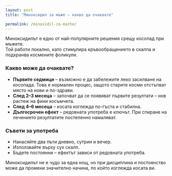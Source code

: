 ```yaml
---
layout: post
title: "Миноксидил за мъже – какво да очаквате"

permalink: /minoxidil-za-mazhe/
---
```


Миноксидилът е едно от най-популярните решения срещу косопад при мъжете.  
Той работи локално, като стимулира кръвообращението в скалпа и подхранва космените фоликули.  

### Какво може да очаквате?
- **Първите седмици** – възможно е да забележите леко засилване на косопада. Това е нормален процес, защото старите косми отстъпват място на нови и по-здрави.  
- **След 2–3 месеца** – започват да се появяват първите резултати – нов растеж на фини косъмчета.  
- **След 4–6 месеца** – косата изглежда по-гъста и стабилна.  
- **Дългосрочен ефект** – редовната употреба е ключът. При спиране на лечението резултатите постепенно намаляват.  

### Съвети за употреба
- Нанасяйте два пъти дневно, сутрин и вечер.  
- Използвайте върху сух скалп.  
- Бъдете постоянни – ефектът зависи от редовната употреба.  


Миноксидилът не е чудо за една нощ, но при дисциплина и постоянство може да промени значително начина, по който изглежда косата ви.  

